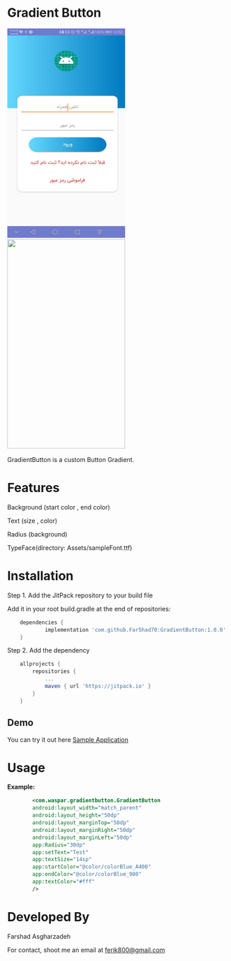 # Gradient Button

<img src="https://raw.githubusercontent.com/Far5had70/GradientButton/master/example.jpg" height="480" width="270">


<img src="https://raw.githubusercontent.com/Far5had70/GradientButton/master/item.jpg" height="480" width="270">

 GradientButton is a custom Button Gradient.


# Features

Background (start color , end color)

Text (size , color)

Radius (background)

TypeFace(directory: Assets/sampleFont.ttf)




# Installation

Step 1. Add the JitPack repository to your build file


Add it in your root build.gradle at the end of repositories:

```gradle
	dependencies {
	        implementation 'com.github.Far5had70:GradientButton:1.0.0'
	}
```


Step 2. Add the dependency
```gradle
	allprojects {
		repositories {
			...
			maven { url 'https://jitpack.io' }
		}
	}
```




## Demo

You can try it out here [Sample Application](https://github.com/Far5had70/GradientButton/blob/master/app/src/main/java/com/farshad/gradientbutton/MainActivity.java)




# Usage



**Example:**

```xml
        <com.waspar.gradientbutton.GradientButton
        android:layout_width="match_parent"
        android:layout_height="50dp"
        android:layout_marginTop="50dp"
        android:layout_marginRight="50dp"
        android:layout_marginLeft="50dp"
        app:Radius="30dp"
        app:setText="Test"
        app:textSize="14sp"
        app:startColor="@color/colorBlue_A400"
        app:endColor="@color/colorBlue_900"
        app:textColor="#fff"
        />
```




# Developed By

Farshad Asgharzadeh

For contact, shoot me an email at ferik800@gmail.com
